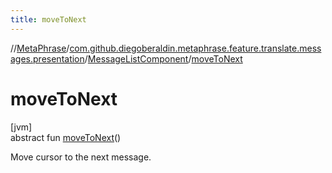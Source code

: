 ```yaml
---
title: moveToNext
---
```

//[MetaPhrase](../../../index.html)/[com.github.diegoberaldin.metaphrase.feature.translate.messages.presentation](../index.html)/[MessageListComponent](index.html)/[moveToNext](move-to-next.html)



# moveToNext



[jvm]\
abstract fun [moveToNext](move-to-next.html)()



Move cursor to the next message.




